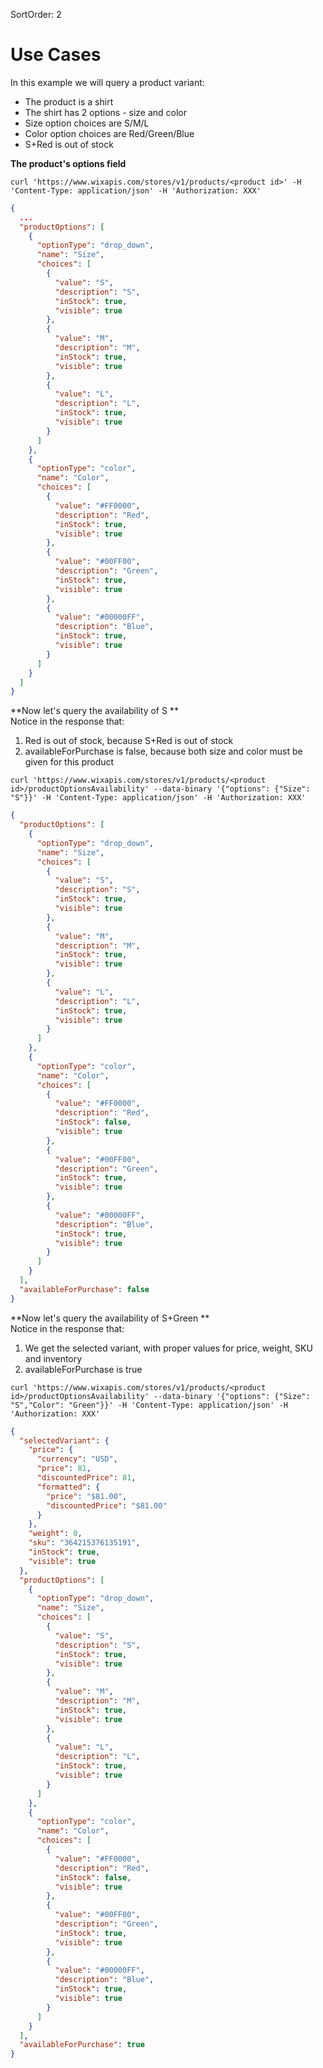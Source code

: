SortOrder: 2
# Use Cases

In this example we will query a product variant: 
* The product is a shirt
* The shirt has 2 options - size and color
* Size option choices are S/M/L
* Color option choices are Red/Green/Blue
* S+Red is out of stock

**The product's options field**

```
curl 'https://www.wixapis.com/stores/v1/products/<product id>' -H 'Content-Type: application/json' -H 'Authorization: XXX'
```
```json
{
  ...
  "productOptions": [
    {
      "optionType": "drop_down",
      "name": "Size",
      "choices": [
        {
          "value": "S",
          "description": "S",
          "inStock": true,
          "visible": true
        },
        {
          "value": "M",
          "description": "M",
          "inStock": true,
          "visible": true
        },
        {
          "value": "L",
          "description": "L",
          "inStock": true,
          "visible": true
        }
      ]
    },
    {
      "optionType": "color",
      "name": "Color",
      "choices": [
        {
          "value": "#FF0000",
          "description": "Red",
          "inStock": true,
          "visible": true
        },
        {
          "value": "#00FF00",
          "description": "Green",
          "inStock": true,
          "visible": true
        },
        {
          "value": "#00000FF",
          "description": "Blue",
          "inStock": true,
          "visible": true
        }
      ]
    }
  ]
}
```

**Now let's query the availability of S  **  
Notice in the response that:
1. Red is out of stock, because S+Red is out of stock
2. availableForPurchase is false, because both size and color must be given for this product

```
curl 'https://www.wixapis.com/stores/v1/products/<product id>/productOptionsAvailability' --data-binary '{"options": {"Size": "S"}}' -H 'Content-Type: application/json' -H 'Authorization: XXX'
```
```json
{
  "productOptions": [
    {
      "optionType": "drop_down",
      "name": "Size",
      "choices": [
        {
          "value": "S",
          "description": "S",
          "inStock": true,
          "visible": true
        },
        {
          "value": "M",
          "description": "M",
          "inStock": true,
          "visible": true
        },
        {
          "value": "L",
          "description": "L",
          "inStock": true,
          "visible": true
        }
      ]
    },
    {
      "optionType": "color",
      "name": "Color",
      "choices": [
        {
          "value": "#FF0000",
          "description": "Red",
          "inStock": false,
          "visible": true
        },
        {
          "value": "#00FF00",
          "description": "Green",
          "inStock": true,
          "visible": true
        },
        {
          "value": "#00000FF",
          "description": "Blue",
          "inStock": true,
          "visible": true
        }
      ]
    }
  ],
  "availableForPurchase": false
}
```

**Now let's query the availability of S+Green  **  
Notice in the response that:
1. We get the selected variant, with proper values for price, weight, SKU and inventory 
2. availableForPurchase is true

```
curl 'https://www.wixapis.com/stores/v1/products/<product id>/productOptionsAvailability' --data-binary '{"options": {"Size": "S","Color": "Green"}}' -H 'Content-Type: application/json' -H 'Authorization: XXX'
```
```json
{
  "selectedVariant": {
    "price": {
      "currency": "USD",
      "price": 81,
      "discountedPrice": 81,
      "formatted": {
        "price": "$81.00",
        "discountedPrice": "$81.00"
      }
    },
    "weight": 0,
    "sku": "364215376135191",
    "inStock": true,
    "visible": true
  },
  "productOptions": [
    {
      "optionType": "drop_down",
      "name": "Size",
      "choices": [
        {
          "value": "S",
          "description": "S",
          "inStock": true,
          "visible": true
        },
        {
          "value": "M",
          "description": "M",
          "inStock": true,
          "visible": true
        },
        {
          "value": "L",
          "description": "L",
          "inStock": true,
          "visible": true
        }
      ]
    },
    {
      "optionType": "color",
      "name": "Color",
      "choices": [
        {
          "value": "#FF0000",
          "description": "Red",
          "inStock": false,
          "visible": true
        },
        {
          "value": "#00FF00",
          "description": "Green",
          "inStock": true,
          "visible": true
        },
        {
          "value": "#00000FF",
          "description": "Blue",
          "inStock": true,
          "visible": true
        }
      ]
    }
  ],
  "availableForPurchase": true
}
```
